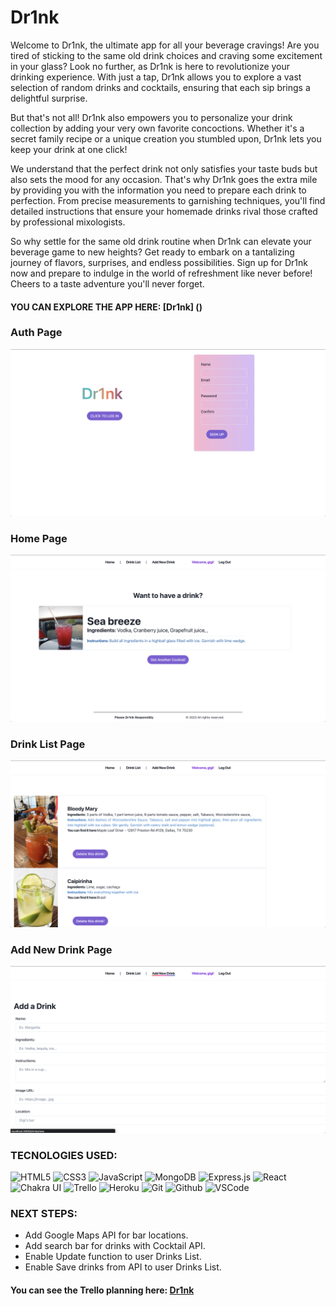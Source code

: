 # Dr1nk 

Welcome to Dr1nk, the ultimate app for all your beverage cravings! Are you tired of sticking to the same old drink choices and craving some excitement in your glass? Look no further, as Dr1nk is here to revolutionize your drinking experience. With just a tap, Dr1nk allows you to explore a vast selection of random drinks and cocktails, ensuring that each sip brings a delightful surprise.

But that's not all! Dr1nk also empowers you to personalize your drink collection by adding your very own favorite concoctions. Whether it's a secret family recipe or a unique creation you stumbled upon, Dr1nk lets you keep your drink at one click!

We understand that the perfect drink not only satisfies your taste buds but also sets the mood for any occasion. That's why Dr1nk goes the extra mile by providing you with the information you need to prepare each drink to perfection. From precise measurements to garnishing techniques, you'll find detailed instructions that ensure your homemade drinks rival those crafted by professional mixologists.

So why settle for the same old drink routine when Dr1nk can elevate your beverage game to new heights? Get ready to embark on a tantalizing journey of flavors, surprises, and endless possibilities. Sign up for Dr1nk now and prepare to indulge in the world of refreshment like never before! Cheers to a taste adventure you'll never forget.

#### YOU CAN EXPLORE THE APP HERE: [Dr1nk] ()

### Auth Page

![Auth Page](/public/assets/Signup.png)

### Home Page

![Home Page](/public/assets/apicocktail.png)

### Drink List Page

![Drink List Page](/public/assets/drinkspage.png)

### Add New Drink Page

![Add New Drink Page](/public/assets/addform.png)

### TECNOLOGIES USED:
![HTML5](https://img.shields.io/badge/-HTML5-05122A?style=flat&logo=html5)
![CSS3](https://img.shields.io/badge/-CSS-05122A?style=flat&logo=css3)
![JavaScript](https://img.shields.io/badge/-JavaScript-05122A?style=flat&logo=javascript)
![MongoDB](https://img.shields.io/badge/MongoDB-%234ea94b.svg?style=for-the-badge&logo=mongodb&logoColor=white)
![Express.js](https://img.shields.io/badge/express.js-%23404d59.svg?style=for-the-badge&logo=express&logoColor=%2361DAFB)
![React](https://img.shields.io/badge/react-%2320232a.svg?style=for-the-badge&logo=react&logoColor=%2361DAFB)
![Chakra UI](https://img.shields.io/badge/chakra-%234ED1C5.svg?style=for-the-badge&logo=chakraui&logoColor=white)
![Trello](https://img.shields.io/badge/-Trello-05122A?style=flat&logo=trello)
![Heroku](https://img.shields.io/badge/-Heroku-05122A?style=flat&logo=heroku)
![Git](https://img.shields.io/badge/-Git-05122A?style=flat&logo=git)
![Github](https://img.shields.io/badge/-GitHub-05122A?style=flat&logo=github)
![VSCode](https://img.shields.io/badge/-VS_Code-05122A?style=flat&logo=visualstudio)

### NEXT STEPS: 
* Add Google Maps API for bar locations.
* Add search bar for drinks with Cocktail API.
* Enable Update function to user Drinks List.
* Enable Save drinks from API to user Drinks List.

#### You can see the Trello planning here: [Dr1nk](https://trello.com/b/NIjhEX8t/drinks-app)